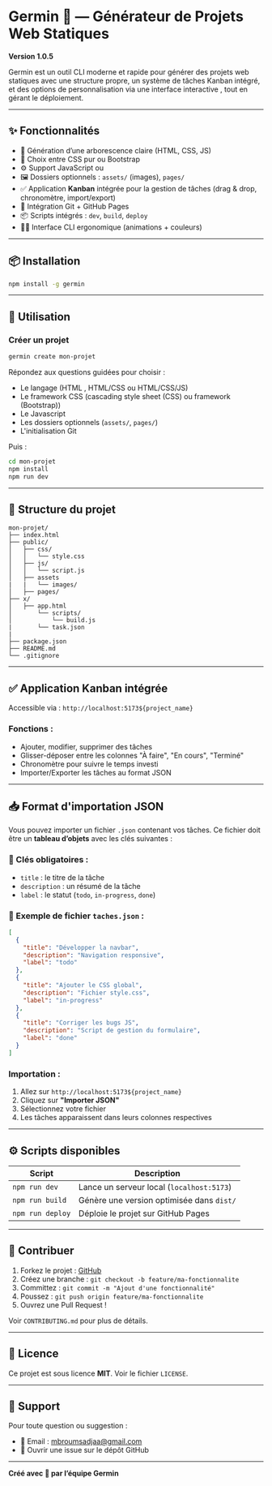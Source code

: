 # Germin 🌱 — Générateur de Projets Web Statiques

**Version 1.0.5**

Germin est un outil CLI moderne et rapide pour générer des projets web statiques avec une structure propre, un système de tâches Kanban intégré, et des options de personnalisation via une interface interactive , tout en gérant le déploiement.

---

## ✨ Fonctionnalités

- 📁 Génération d’une arborescence claire (HTML, CSS, JS)
- 🎨 Choix entre CSS pur ou Bootstrap
- ⚙️ Support JavaScript ou 
- 🖼️ Dossiers optionnels : `assets/` (images), `pages/`
- ✅ Application **Kanban** intégrée pour la gestion de tâches (drag & drop, chronomètre, import/export)
- 🐙 Intégration Git + GitHub Pages
- 📦 Scripts intégrés : `dev`, `build`, `deploy`
- 🧑‍💻 Interface CLI ergonomique (animations + couleurs)

---

## 📦 Installation

```bash
npm install -g germin
```

---

## 🚀 Utilisation

### Créer un projet

```bash
germin create mon-projet
```

Répondez aux questions guidées pour choisir :
- Le langage (HTML , HTML/CSS ou HTML/CSS/JS)
- Le framework CSS (cascading style sheet (CSS) ou framework (Bootstrap))
- Le Javascript 
- Les dossiers optionnels (`assets/`, `pages/`)
- L'initialisation Git

Puis :

```bash
cd mon-projet
npm install
npm run dev
```

---

## 🔧 Structure du projet

```
mon-projet/
├── index.html
├── public/
│   ├── css/
│   │   └── style.css
│   ├── js/
│   │   └── script.js
│   ├── assets
|   |   └── images/
│   ├── pages/
├── x/
│   ├── app.html
│       └── scripts/
│           └── build.js
|       └── task.json
|
├── package.json
├── README.md
└── .gitignore
```

---

## ✅ Application Kanban intégrée

Accessible via : `http://localhost:5173${project_name}`

### Fonctions :
- Ajouter, modifier, supprimer des tâches
- Glisser-déposer entre les colonnes "À faire", "En cours", "Terminé"
- Chronomètre pour suivre le temps investi
- Importer/Exporter les tâches au format JSON

---

## 📥 Format d'importation JSON

Vous pouvez importer un fichier `.json` contenant vos tâches. Ce fichier doit être un **tableau d’objets** avec les clés suivantes :

### 🔑 Clés obligatoires :

- `title` : le titre de la tâche  
- `description` : un résumé de la tâche  
- `label` : le statut (`todo`, `in-progress`, `done`)

### 🧾 Exemple de fichier `taches.json` :

```json
[
  {
    "title": "Développer la navbar",
    "description": "Navigation responsive",
    "label": "todo"
  },
  {
    "title": "Ajouter le CSS global",
    "description": "Fichier style.css",
    "label": "in-progress"
  },
  {
    "title": "Corriger les bugs JS",
    "description": "Script de gestion du formulaire",
    "label": "done"
  }
]
```

### Importation :
1. Allez sur `http://localhost:5173${project_name}`
2. Cliquez sur **"Importer JSON"**
3. Sélectionnez votre fichier
4. Les tâches apparaissent dans leurs colonnes respectives

---

## ⚙️ Scripts disponibles

| Script           | Description                                                          |
|------------------|----------------------------------------------------------------------|
| `npm run dev`    | Lance un serveur local (`localhost:5173`)                            |
| `npm run build`  | Génère une version optimisée dans `dist/`                            |
| `npm run deploy` | Déploie le projet sur GitHub Pages                                   |

---

## 🤝 Contribuer

1. Forkez le projet : [GitHub](https://github.com/mbroumsadja/germin)
2. Créez une branche : `git checkout -b feature/ma-fonctionnalite`
3. Committez : `git commit -m "Ajout d'une fonctionnalité"`
4. Poussez : `git push origin feature/ma-fonctionnalite`
5. Ouvrez une Pull Request !

Voir `CONTRIBUTING.md` pour plus de détails.

---

## 📄 Licence

Ce projet est sous licence **MIT**. Voir le fichier `LICENSE`.

---

## 💬 Support

Pour toute question ou suggestion :

- 📧 Email : [mbroumsadjaa@gmail.com](mailto:mbroumsadjaa@gmail.com)
- 🐛 Ouvrir une issue sur le dépôt GitHub

---

**Créé avec 💚 par l’équipe Germin**
